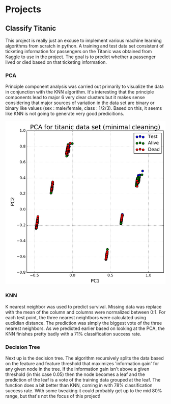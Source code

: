 # Projects

## Classify Titanic

This project is really just an excuse to implement various machine learning algorithms from scratch in python. A training and test data set consistent of ticketing information for passengers on the Titanic was obtained from Kaggle to use in the project. The goal is to predict whether a passenger lived or died based on that ticketing information. 

### PCA

Principle component analysis was carried out primarily to visualize the data in conjunction with the KNN algorithm. It's interesting that the principle components lead to major 6 very clear clusters but it makes sense considering that major sources of variation in the data set are binary or binary like values (sex : male/female, class : 1/2/3). Based on this, it seems like KNN is not going to generate very good predicitions.

![Image not supported by browser](ClassifyTitanic/PCA/pcaMinCleaning.png)

### KNN

K nearest neighbor was used to predict survival. Missing data was replace with the mean of the column and columns were normalized between 0:1. For each test point, the three nearest neightbors were calculated using euclidian distance. The prediction was simply the biggest vote of the three nearest neighbors. As we predicted earlier based on looking at the PCA, the KNN finishes pretty badly with a 71% classification success rate.

### Decision Tree

Next up is the decision tree. The algorithm recursively splits the data based on the feature and feature threshold that maximizes 'information gain' for any given node in the tree. If the information gain isn't above a given threshold (in this case 0.05) then the node becomes a leaf and the prediction of the leaf is a vote of the training data grouped at the leaf. The function does a bit better than KNN, coming in with 78% classification success rate. With some tweaking it could probably get up to the mid 80% range, but that's not the focus of this project!


